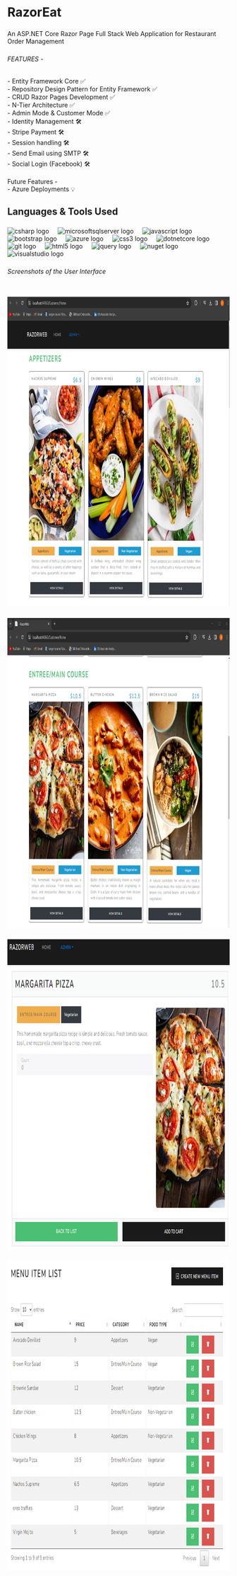 <h1 align="left">RazorEat</h1>

###

<p align="left">An ASP.NET Core Razor Page Full Stack Web Application for Restaurant Order Management</p>

###

<h6 align="left">FEATURES -</h6>

###

<p align="left">- Entity Framework Core ✅<br> - Repository Design Pattern for Entity Framework ✅<br> - CRUD Razor Pages Development ✅<br> - N-Tier Architecture ✅<br>- Admin Mode & Customer Mode ✅<br> - Identity Management 🛠️<br> - Stripe Payment 🛠️<br> - Session handling 🛠️<br> - Send Email using SMTP 🛠️<br> - Social Login (Facebook) 🛠️<br><br>Future Features - <br> - Azure Deployments 💡</p>

###

<h2 align="left">Languages & Tools Used</h2>

###

<div align="left">
  <img src="https://cdn.jsdelivr.net/gh/devicons/devicon/icons/csharp/csharp-original.svg" height="40" alt="csharp logo"  />
  <img width="12" />
  <img src="https://cdn.simpleicons.org/microsoftsqlserver/CC2927" height="40" alt="microsoftsqlserver logo"  />
  <img width="12" />
  <img src="https://cdn.simpleicons.org/javascript/F7DF1E" height="40" alt="javascript logo"  />
  <img width="12" />
  <img src="https://cdn.jsdelivr.net/gh/devicons/devicon/icons/bootstrap/bootstrap-original.svg" height="40" alt="bootstrap logo"  />
  <img width="12" />
  <img src="https://cdn.jsdelivr.net/gh/devicons/devicon/icons/azure/azure-original.svg" height="40" alt="azure logo"  />
  <img width="12" />
  <img src="https://cdn.jsdelivr.net/gh/devicons/devicon/icons/css3/css3-original.svg" height="40" alt="css3 logo"  />
  <img width="12" />
  <img src="https://cdn.jsdelivr.net/gh/devicons/devicon/icons/dotnetcore/dotnetcore-original.svg" height="40" alt="dotnetcore logo"  />
  <img width="12" />
  <img src="https://cdn.jsdelivr.net/gh/devicons/devicon/icons/git/git-original.svg" height="40" alt="git logo"  />
  <img width="12" />
  <img src="https://cdn.jsdelivr.net/gh/devicons/devicon/icons/html5/html5-original.svg" height="40" alt="html5 logo"  />
  <img width="12" />
  <img src="https://cdn.jsdelivr.net/gh/devicons/devicon/icons/jquery/jquery-original.svg" height="40" alt="jquery logo"  />
  <img width="12" />
  <img src="https://cdn.jsdelivr.net/gh/devicons/devicon/icons/nuget/nuget-original.svg" height="40" alt="nuget logo"  />
  <img width="12" />
  <img src="https://cdn.jsdelivr.net/gh/devicons/devicon/icons/visualstudio/visualstudio-plain.svg" height="40" alt="visualstudio logo"  />
</div>

###

<h6 align="left">Screenshots of the User Interface</h6>

###

<br clear="both">

<div align="center">
  <img height="700" src="https://github.com/shravanDrive/RazorDemo/blob/master/RazorWeb/wwwroot/images/Demo%20Screenshots/Home%20Page.png"  />
</div>

###

<div align="center">
  <img height="700" src="https://github.com/shravanDrive/RazorDemo/blob/master/RazorWeb/wwwroot/images/Demo%20Screenshots/HomePage%202.png"  />
</div>

###

<div align="center">
  <img height="700" src="https://github.com/shravanDrive/RazorDemo/blob/master/RazorWeb/wwwroot/images/Demo%20Screenshots/Details%20Page.png"  />
</div>

###

<div align="center">
  <img height="700" src="https://github.com/shravanDrive/RazorDemo/blob/master/RazorWeb/wwwroot/images/Demo%20Screenshots/Menu%20List%20Items%20on%20Datatables.png"  />
</div>

###
